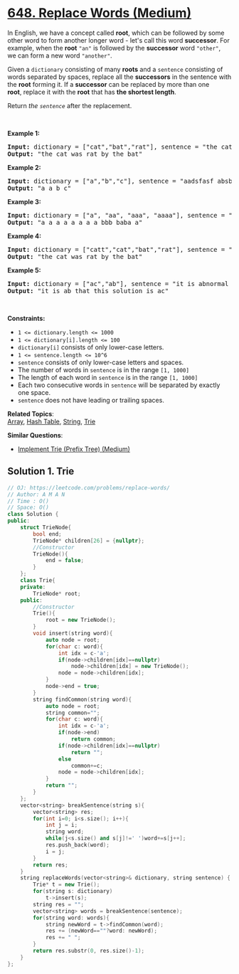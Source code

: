 # [648. Replace Words (Medium)](https://leetcode.com/problems/replace-words/)

<p>In English, we have a concept called <strong>root</strong>, which can be followed by some other word&nbsp;to form another longer word - let's call this word <strong>successor</strong>. For example, when the <strong>root</strong> <code>"an"</code> is&nbsp;followed by the <strong>successor</strong>&nbsp;word&nbsp;<code>"other"</code>, we&nbsp;can form a new word <code>"another"</code>.</p>

<p>Given a <code>dictionary</code> consisting of many <strong>roots</strong> and a <code>sentence</code>&nbsp;consisting of words separated by spaces, replace all the <strong>successors</strong> in the sentence with the <strong>root</strong> forming it. If a <strong>successor</strong> can be replaced by more than one <strong>root</strong>,&nbsp;replace it with the <strong>root</strong> that has&nbsp;<strong>the shortest length</strong>.</p>

<p>Return <em>the <code>sentence</code></em> after the replacement.</p>

<p>&nbsp;</p>
<p><strong>Example 1:</strong></p>
<pre><strong>Input:</strong> dictionary = ["cat","bat","rat"], sentence = "the cattle was rattled by the battery"
<strong>Output:</strong> "the cat was rat by the bat"
</pre><p><strong>Example 2:</strong></p>
<pre><strong>Input:</strong> dictionary = ["a","b","c"], sentence = "aadsfasf absbs bbab cadsfafs"
<strong>Output:</strong> "a a b c"
</pre><p><strong>Example 3:</strong></p>
<pre><strong>Input:</strong> dictionary = ["a", "aa", "aaa", "aaaa"], sentence = "a aa a aaaa aaa aaa aaa aaaaaa bbb baba ababa"
<strong>Output:</strong> "a a a a a a a a bbb baba a"
</pre><p><strong>Example 4:</strong></p>
<pre><strong>Input:</strong> dictionary = ["catt","cat","bat","rat"], sentence = "the cattle was rattled by the battery"
<strong>Output:</strong> "the cat was rat by the bat"
</pre><p><strong>Example 5:</strong></p>
<pre><strong>Input:</strong> dictionary = ["ac","ab"], sentence = "it is abnormal that this solution is accepted"
<strong>Output:</strong> "it is ab that this solution is ac"
</pre>
<p>&nbsp;</p>
<p><strong>Constraints:</strong></p>

<ul>
	<li><code>1 &lt;= dictionary.length&nbsp;&lt;= 1000</code></li>
	<li><code>1 &lt;= dictionary[i].length &lt;= 100</code></li>
	<li><code>dictionary[i]</code>&nbsp;consists of only lower-case letters.</li>
	<li><code>1 &lt;= sentence.length &lt;= 10^6</code></li>
	<li><code>sentence</code>&nbsp;consists of only lower-case letters and spaces.</li>
	<li>The number of words in&nbsp;<code>sentence</code>&nbsp;is in the range <code>[1, 1000]</code></li>
	<li>The length of each word in&nbsp;<code>sentence</code>&nbsp;is in the range <code>[1, 1000]</code></li>
	<li>Each two consecutive words in&nbsp;<code>sentence</code>&nbsp;will be separated by exactly one space.</li>
	<li><code>sentence</code>&nbsp;does not have leading or trailing spaces.</li>
</ul>


**Related Topics**:  
[Array](https://leetcode.com/tag/array/), [Hash Table](https://leetcode.com/tag/hash-table/), [String](https://leetcode.com/tag/string/), [Trie](https://leetcode.com/tag/trie/)

**Similar Questions**:
* [Implement Trie (Prefix Tree) (Medium)](https://leetcode.com/problems/implement-trie-prefix-tree/)

## Solution 1. Trie

```cpp
// OJ: https://leetcode.com/problems/replace-words/
// Author: A M A N
// Time : O()
// Space: O()
class Solution {
public:
    struct TrieNode{
        bool end;
        TrieNode* children[26] = {nullptr};
        //Constructor
        TrieNode(){
            end = false;
        }
    };
    class Trie{
    private:
        TrieNode* root;
    public:
        //Constructor
        Trie(){
            root = new TrieNode();
        }
        void insert(string word){
            auto node = root;
            for(char c: word){
                int idx = c-'a';
                if(node->children[idx]==nullptr)
                    node->children[idx] = new TrieNode();
                node = node->children[idx];
            }
            node->end = true;
        }
        string findCommon(string word){
            auto node = root;
            string common="";
            for(char c: word){
                int idx = c-'a';
                if(node->end)
                    return common;
                if(node->children[idx]==nullptr)
                    return "";
                else
                    common+=c;
                node = node->children[idx];
            }
            return "";
        }
    };
    vector<string> breakSentence(string s){
        vector<string> res;
        for(int i=0; i<s.size(); i++){
            int j = i;
            string word;
            while(j<s.size() and s[j]!=' ')word+=s[j++];
            res.push_back(word);
            i = j;
        }
        return res;
    }
    string replaceWords(vector<string>& dictionary, string sentence) {
        Trie* t = new Trie();
        for(string s: dictionary)
            t->insert(s);
        string res = "";
        vector<string> words = breakSentence(sentence);
        for(string word: words){
            string newWord = t->findCommon(word);
            res += (newWord==""?word: newWord);
            res += " ";
        }
        return res.substr(0, res.size()-1);
    }
};
```